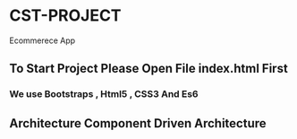 # CST-PROJECT

Ecommerece App

## To Start Project Please Open File index.html First

### We use Bootstraps , Html5 , CSS3 And Es6

## Architecture Component Driven Architecture
